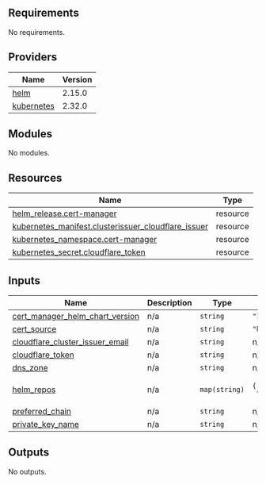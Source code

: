 <!-- BEGIN_TF_DOCS -->
## Requirements

No requirements.

## Providers

| Name | Version |
|------|---------|
| <a name="provider_helm"></a> [helm](#provider\_helm) | 2.15.0 |
| <a name="provider_kubernetes"></a> [kubernetes](#provider\_kubernetes) | 2.32.0 |

## Modules

No modules.

## Resources

| Name | Type |
|------|------|
| [helm_release.cert-manager](https://registry.terraform.io/providers/hashicorp/helm/latest/docs/resources/release) | resource |
| [kubernetes_manifest.clusterissuer_cloudflare_issuer](https://registry.terraform.io/providers/hashicorp/kubernetes/latest/docs/resources/manifest) | resource |
| [kubernetes_namespace.cert-manager](https://registry.terraform.io/providers/hashicorp/kubernetes/latest/docs/resources/namespace) | resource |
| [kubernetes_secret.cloudflare_token](https://registry.terraform.io/providers/hashicorp/kubernetes/latest/docs/resources/secret) | resource |

## Inputs

| Name | Description | Type | Default | Required |
|------|-------------|------|---------|:--------:|
| <a name="input_cert_manager_helm_chart_version"></a> [cert\_manager\_helm\_chart\_version](#input\_cert\_manager\_helm\_chart\_version) | n/a | `string` | `"1.16.0"` | no |
| <a name="input_cert_source"></a> [cert\_source](#input\_cert\_source) | n/a | `string` | `"https://acme-v02.api.letsencrypt.org/directory"` | no |
| <a name="input_cloudflare_cluster_issuer_email"></a> [cloudflare\_cluster\_issuer\_email](#input\_cloudflare\_cluster\_issuer\_email) | n/a | `string` | n/a | yes |
| <a name="input_cloudflare_token"></a> [cloudflare\_token](#input\_cloudflare\_token) | n/a | `string` | n/a | yes |
| <a name="input_dns_zone"></a> [dns\_zone](#input\_dns\_zone) | n/a | `string` | n/a | yes |
| <a name="input_helm_repos"></a> [helm\_repos](#input\_helm\_repos) | n/a | `map(string)` | <pre>{<br/>  "cert-manager": "https://charts.jetstack.io"<br/>}</pre> | no |
| <a name="input_preferred_chain"></a> [preferred\_chain](#input\_preferred\_chain) | n/a | `string` | n/a | yes |
| <a name="input_private_key_name"></a> [private\_key\_name](#input\_private\_key\_name) | n/a | `string` | n/a | yes |

## Outputs

No outputs.
<!-- END_TF_DOCS -->